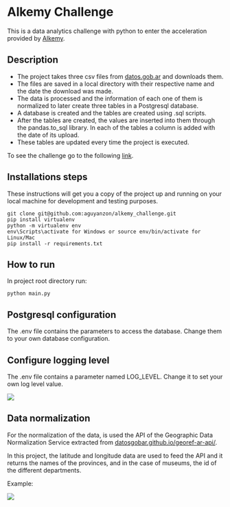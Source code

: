 # Alkemy Challenge 

This is a data analytics challenge with python to enter the acceleration provided by [Alkemy](https://www.alkemy.org/).

## Description

* The project takes three csv files from [datos.gob.ar](https://datos.gob.ar/dataset/cultura-mapa-cultural-espacios-culturales/) and downloads them.
* The files are saved in a local directory with their respective name and the date the download was made.
* The data is processed and the information of each one of them is normalized to later create three tables in a Postgresql database.
* A database is created and the tables are created using .sql scripts.
* After the tables are created, the values ​​are inserted into them through the pandas.to_sql library. In each of the tables a column is added with the date of its upload.
* These tables are updated every time the project is executed.

To see the challenge go to the following [link](https://drive.google.com/file/d/1ZxBnjsof8yCZx1JVLVaq5DbRjvIIvfJs/view).

## Installations steps

These instructions will get you a copy of the project up and running on your local machine for development and testing purposes. 

```
git clone git@github.com:aguyanzon/alkemy_challenge.git
pip install virtualenv
python -m virtualenv env
env\Scripts\activate for Windows or source env/bin/activate for Linux/Mac
pip install -r requirements.txt
```

## How to run
In project root directory run:

```
python main.py 
```

## Postgresql configuration

The .env file contains the parameters to access the database. Change them to your own database configuration.

## Configure logging level

The .env file contains a parameter named LOG_LEVEL. Change it to set your own log level value.

![](https://images.ctfassets.net/h6vh38q7qvzk/4ndCwiSGDeEyIqCwmWs2KK/19a7cbf71d36644167a56f95bc1444c0/loggingLevels.jpeg)

## Data normalization

For the normalization of the data, is used the API of the Geographic Data Normalization Service extracted from [datosgobar.github.io/georef-ar-api/](https://datosgobar.github.io/georef-ar-api/).

In this project, the latitude and longitude data are used to feed the API and it returns the names of the provinces, and in the case of museums, the id of the different departments.

Example:

![](https://raw.github.com/aguyanzon/kaggle/master/resources/example.PNG)



